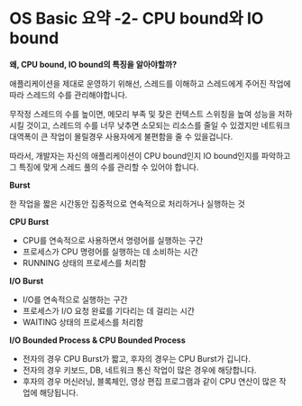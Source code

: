 # OS Basic 요약 -2- CPU bound와 IO bound

**왜, CPU bound, IO bound의 특징을 알아야할까?**

애플리케이션을 제대로 운영하기 위해선, 스레드를 이해하고 스레드에게 주어진 작업에 따라 스레드의 수를 관리해야합니다.

무작정 스레드의 수를 높이면, 메모리 부족 및 잦은 컨텍스트 스위칭을 높여 성능을 저하시킬 것이고, 스레드의 수를 너무 낮추면 소모되는 리소스를 줄일 수 있겠지만 네트워크 대역폭이 큰 작업이 몰릴경우 사용자에게 불편함을 줄 수 있을겁니다.

따라서, 개발자는 자신의 애플리케이션이 CPU bound인지 IO bound인지를 파악하고 그 특징에 맞게 스레드 풀의 수를 관리할 수 있어야 합니다.

**Burst**

한 작업을 짧은 시간동안 집중적으로 연속적으로 처리하거나 실행하는 것

**CPU Burst**

- CPU를 연속적으로 사용하면서 명령어를 실행하는 구간
- 프로세스가 CPU 명령어를  실행하는 데 소비하는 시간
- RUNNING 상태의 프로세스를 처리함

**I/O Burst**

- I/O를 연속적으로 실행하는 구간
- 프로세스가 I/O 요청 완료를 기다리는 데 걸리는 시간
- WAITING 상태의 프로세스를 처리함

**I/O Bounded Process & CPU Bounded Process**

- 전자의 경우 CPU Burst가 짧고, 후자의 경우는 CPU Burst가 깁니다.
- 전자의 경우 키보드, DB, 네트워크 통신 작업이 많은 경우에 해당합니다.
- 후자의 경우 머신러닝, 블록체인, 영상 편집 프로그램과 같이 CPU 연산이 많은 작업에 해당됩니다.

